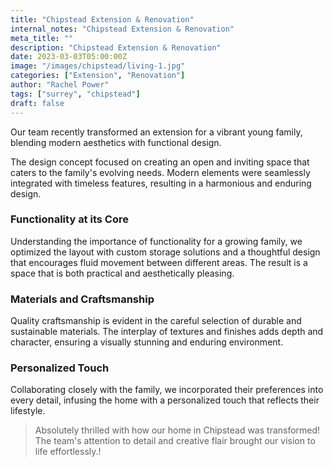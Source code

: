 ```yaml
---
title: "Chipstead Extension & Renovation"
internal_notes: "Chipstead Extension & Renovation"
meta_title: ""
description: "Chipstead Extension & Renovation"
date: 2023-03-03T05:00:00Z
image: "/images/chipstead/living-1.jpg"
categories: ["Extension", "Renovation"]
author: "Rachel Power"
tags: ["surrey", "chipstead"]
draft: false
---
```


Our team recently transformed an extension for a vibrant young family, blending modern aesthetics with functional design.

The design concept focused on creating an open and inviting space that caters to the family's evolving needs. Modern elements were seamlessly integrated with timeless features, resulting in a harmonious and enduring design.

### Functionality at its Core
Understanding the importance of functionality for a growing family, we optimized the layout with custom storage solutions and a thoughtful design that encourages fluid movement between different areas. The result is a space that is both practical and aesthetically pleasing.

### Materials and Craftsmanship
Quality craftsmanship is evident in the careful selection of durable and sustainable materials. The interplay of textures and finishes adds depth and character, ensuring a visually stunning and enduring environment.

### Personalized Touch
Collaborating closely with the family, we incorporated their preferences into every detail, infusing the home with a personalized touch that reflects their lifestyle.


> Absolutely thrilled with how our home in Chipstead was transformed! The team's attention to detail and creative flair brought our vision to life effortlessly.!
